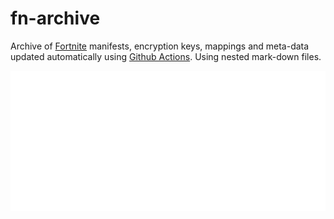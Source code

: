 # fn-archive

Archive of [Fortnite](https://www.epicgames.com/fortnite/en-US/home) manifests, encryption keys, mappings and meta-data updated automatically using [Github Actions](https://docs.github.com/en/actions). Using nested mark-down files.

[![29.40](https://github.com/Tectors/fn-archive/blob/master/.github/source/dependents/gen.29.40.svg)](https://github.com/Tectors/fn-archive/blob/master/tree/29.40.md)
